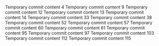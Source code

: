 Temporary commit content 4
Temporary commit content 9
Temporary commit content 12
Temporary commit content 13
Temporary commit content 14
Temporary commit content 33
Temporary commit content 38
Temporary commit content 52
Temporary commit content 57
Temporary commit content 60
Temporary commit content 61
Temporary commit content 95
Temporary commit content 97
Temporary commit content 103
Temporary commit content 112
Temporary commit content 115
